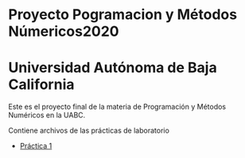 # Proyecto Pogramacion y Métodos Númericos2020
# Universidad Autónoma de Baja California 
Este es el proyecto final de la materia de Programación y Métodos Numéricos en la UABC. 

Contiene archivos de las prácticas de laboratorio
* [Práctica 1](https://github.com/SofiaSilva19/Proyecto_PyMN_2020/tree/main/Pr%C3%A1ctica%201)
